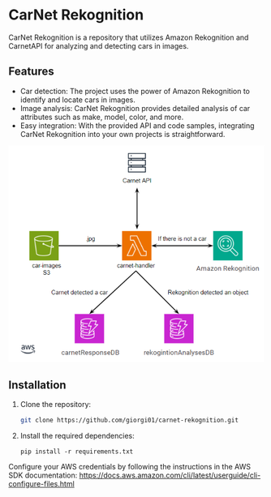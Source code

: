 # CarNet Rekognition

CarNet Rekognition is a repository that utilizes Amazon Rekognition and CarnetAPI for analyzing and detecting cars in images.

## Features

- Car detection: The project uses the power of Amazon Rekognition to identify and locate cars in images.
- Image analysis: CarNet Rekognition provides detailed analysis of car attributes such as make, model, color, and more.
- Easy integration: With the provided API and code samples, integrating CarNet Rekognition into your own projects is straightforward.

![Diagram](architecture-diagram.PNG)

## Installation

1. Clone the repository:

   ```bash
   git clone https://github.com/giorgi01/carnet-rekognition.git

2. Install the required dependencies:
    ```
    pip install -r requirements.txt
Configure your AWS credentials by following the instructions in the AWS SDK documentation:
https://docs.aws.amazon.com/cli/latest/userguide/cli-configure-files.html

